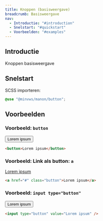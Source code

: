 ```yaml
---
title: Knoppen (basisweergave)
breadcrumb: Basisweergave
nav:
  - Introductie: "#introduction"
  - Snelstart: "#quickstart"
  - Voorbeelden: "#examples"
---
```


<h2 id="introduction">Introductie</h2>

Knoppen basisweergave

<h2 id="quickstart">Snelstart</h2>

SCSS importeren:

```scss
@use "@minvws/manon/button";
```

<h2 id="examples">Voorbeelden</h2>

### Voorbeeld: `button`

<button>Lorem ipsum</button>

```html
<button>Lorem ipsum</button>
```

### Voorbeeld: Link als button: `a`

<a href="{base}/library/components/button" class="button">Lorem ipsum</a>

```html
<a href="#" class="button">Lorem ipsum</a>
```

### Voorbeeld: `input type="button"`

<input type="button" value="Lorem ipsum" />

```html
<input type="button" value="Lorem ipsum" />
```
